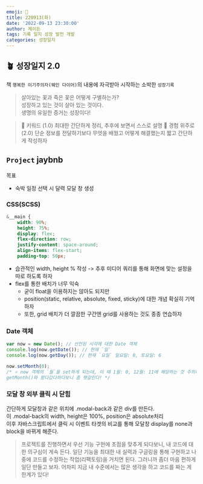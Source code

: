 ```yaml
---
emoji: 🌱
title: 220913(화)
date: '2022-09-13 23:30:00'
author: 제이든
tags: 기록 일지 성장 발전 개발
categories: 성장일지
---
```


## 🪴 성장일지 2.0

책 `행복한 이기주의자(웨인 다이어)`의 내용에 자극받아 시작하는 소박한 `성장기록`

> 살아있는 꽃과 죽은 꽃은 어떻게 구별하는가?<br/>
> 성장하고 있는 것이 살아 있는 것이다.<br/>
> 생명의 유일한 증거는 성장이다!

> 🌳 키워드 (1.0)
> 최대한 간단하게 정리, 추후에 보면서 스스로 설명
> 🍉 경험 위주로 (2.0)
> 단순 정보를 전달하기보다 무엇을 배웠고 어떻게 해결했는지 짧고 간단하게 작성하자

## `Project` jaybnb

목표

- 숙박 일정 선택 시 달력 모달 창 생성

### CSS(SCSS)

```SCSS
&__main {
    width: 90%;
    height: 75%;
    display: flex;
    flex-direction: row;
    justify-content: space-around;
    align-items: flex-start;
    padding-top: 50px;
```

- 습관적인 width, height % 작성 -> 추후 미디어 쿼리를 통해 화면에 맞는 설정을 따로 하도록 하자
- flex를 통한 배치가 너무 익숙
  - 굳이 float을 이용하지는 않아도 되지만
  - position(static, relative, absolute, fixed, sticky)에 대한 개념 확실히 기억하자
  - 또한, grid 배치가 더 깔끔한 구간엔 grid를 사용하는 것도 종종 연습하자

### Date 객체

```js
var now = new Date(); // 선언된 시각에 대한 Date 객체
console.log(now.getDate()); // 현재 `일`
console.log(now.getDay()); // 현재 `요일` 일요일: 0, 토요일: 6

now.setMonth(0);
/* ⭐ now 객체의 `월`을 set하게 되는데, 이 때 1월: 0, 12월: 11에 해당하는 것 주의하자!
getMonth()와 왔다갔다하다보니 좀 헷갈린다! */
```

### 모달 창 외부 클릭 시 닫힘

간단하게 모달창과 같은 위치에 .modal-back과 같은 div를 만든다.<br/>
이 .modal-back의 width, height은 100%, position은 absolute처리<br/>
이후 자바스크립트에서 클릭 시 이벤트 타겟의 비교를 통해 모달창 display를 none과 block을 바뀌게 해준다.

> 프로젝트를 진행하면서 우선 기능 구현에 초점을 맞추게 되다보니, 내 코드에 대한 의구심이 게속 든다.
> 일단 기능을 최대한 내 실력과 구글링을 통해 구현하고 나중에 코드를 수정하는 작업(리팩토링)을 거치면 된다.
> 그러니까 좀더 마음 편하게 일단 만들고 보자. 어차피 지금 내 수준에서는 많은 생각을 하고 코드를 짜는 게 한계가 있다!

```toc

```
